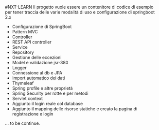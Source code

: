 #NXT-LEARN
Il progetto vuole essere un contenitore di codice di esempio per tener traccia delle varie modalità di uso e configurazione di springboot 2.x
- Configurazione di SpringBoot
- Pattern MVC
- Controller
- REST API controller
- Service
- Repository
- Gestione delle eccezioni
- Model e validazione jsr-380
- Logger
- Connessione al db e JPA
- Import automatico dei dati
- Thymeleaf
- Spring profile e altre proprietà
- Spring Security per rotte e per metodi
- Servlet context
- Aggiunto il login reale col database
- Aggiunto il mapping delle risorse statiche e creato la pagina di registrazione e login 

... to be continue.